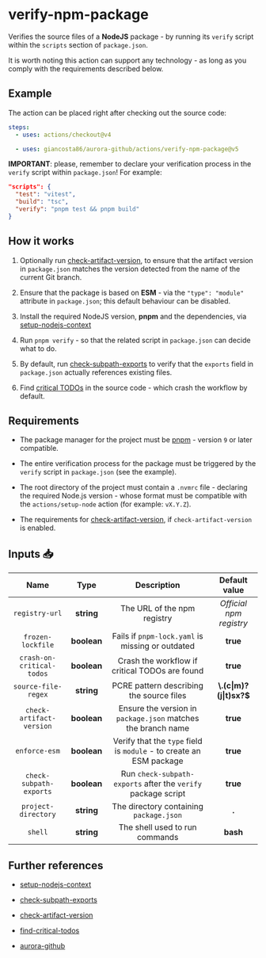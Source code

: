 # verify-npm-package

Verifies the source files of a **NodeJS** package - by running its `verify` script within the `scripts` section of `package.json`.

It is worth noting this action can support any technology - as long as you comply with the requirements described below.

## Example

The action can be placed right after checking out the source code:

```yaml
steps:
  - uses: actions/checkout@v4

  - uses: giancosta86/aurora-github/actions/verify-npm-package@v5
```

**IMPORTANT**: please, remember to declare your verification process in the `verify` script within `package.json`! For example:

```json
"scripts": {
  "test": "vitest",
  "build": "tsc",
  "verify": "pnpm test && pnpm build"
}
```

## How it works

1. Optionally run [check-artifact-version](../check-artifact-version/README.md), to ensure that the artifact version in `package.json` matches the version detected from the name of the current Git branch.

1. Ensure that the package is based on **ESM** - via the `"type": "module"` attribute in `package.json`; this default behaviour can be disabled.

1. Install the required NodeJS version, **pnpm** and the dependencies, via [setup-nodejs-context](../setup-nodejs-context/README.md)

1. Run `pnpm verify` - so that the related script in `package.json` can decide what to do.

1. By default, run [check-subpath-exports](../check-subpath-exports/README.md) to verify that the `exports` field in `package.json` actually references existing files.

1. Find [critical TODOs](../find-critical-todos/README.md) in the source code - which crash the workflow by default.

## Requirements

- The package manager for the project must be [pnpm](https://pnpm.io/) - version `9` or later compatible.

- The entire verification process for the package must be triggered by the `verify` script in `package.json` (see the example).

- The root directory of the project must contain a `.nvmrc` file - declaring the required Node.js version - whose format must be compatible with the `actions/setup-node` action (for example: `vX.Y.Z`).

- The requirements for [check-artifact-version](../check-artifact-version/README.md), if `check-artifact-version` is enabled.

## Inputs 📥

|           Name            |    Type     |                             Description                             |      Default value       |
| :-----------------------: | :---------: | :-----------------------------------------------------------------: | :----------------------: |
|      `registry-url`       | **string**  |                     The URL of the npm registry                     | _Official npm registry_  |
|     `frozen-lockfile`     | **boolean** |          Fails if `pnpm-lock.yaml` is missing or outdated           |         **true**         |
| `crash-on-critical-todos` | **boolean** |           Crash the workflow if critical TODOs are found            |         **true**         |
|    `source-file-regex`    | **string**  |              PCRE pattern describing the source files               | **\\.(c\|m)?(j\|t)sx?$** |
| `check-artifact-version`  | **boolean** |    Ensure the version in `package.json` matches the branch name     |         **true**         |
|       `enforce-esm`       | **boolean** | Verify that the `type` field is `module` - to create an ESM package |         **true**         |
|  `check-subpath-exports`  | **boolean** |    Run `check-subpath-exports` after the `verify` package script    |         **true**         |
|    `project-directory`    | **string**  |               The directory containing `package.json`               |          **.**           |
|          `shell`          | **string**  |                   The shell used to run commands                    |         **bash**         |

## Further references

- [setup-nodejs-context](../setup-nodejs-context/README.md)

- [check-subpath-exports](../check-subpath-exports/README.md)

- [check-artifact-version](../check-artifact-version/README.md)

- [find-critical-todos](../find-critical-todos/README.md)

- [aurora-github](../../README.md)
